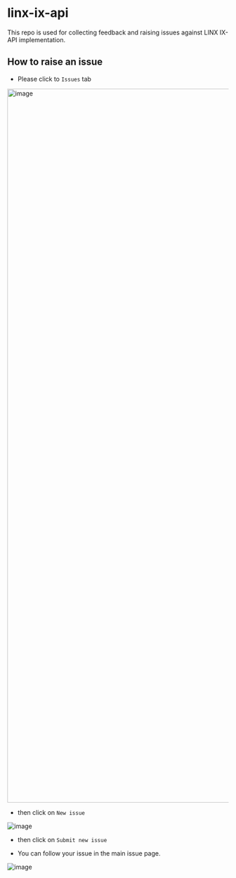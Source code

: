 # linx-ix-api

This repo is used for collecting feedback and raising issues against LINX IX-API implementation.


## How to raise an issue

* Please click to ```Issues``` tab

<img width="1626" alt="image" src="https://user-images.githubusercontent.com/36159638/168046723-8e84e494-2bb7-438d-b859-f0174e52b697.png">


* then click on ```New issue``` 

![image](https://user-images.githubusercontent.com/36159638/168048175-90cf9b71-947c-4ccf-b231-6acb6bb79ef6.png)


* then click on ```Submit new issue``` 


* You can follow your issue in the main issue page.

![image](https://user-images.githubusercontent.com/36159638/168048916-9ad5288a-84df-4b29-9879-d5e69e331451.png)


